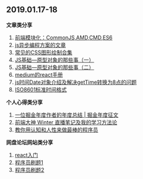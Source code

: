 
## 2019.01.17-18

**文章类分享**

1. [前端模块化：CommonJS,AMD,CMD,ES6](https://juejin.im/post/5aaa37c8f265da23945f365c)
1. [js异步编程方案的文章](https://juejin.im/post/5c30375851882525ec200027)
1. [常见的CSS图形绘制合集](https://www.zhangxinxu.com/wordpress/2019/01/pure-css-shapes/#10006-weixin-1-52626-6b3bffd01fdde4900130bc5a2751b6d1)
1. [JS基础—原型对象的那些事（一）](https://segmentfault.com/a/1190000010842024)
1. [JS基础—原型对象的那些事（二）](https://segmentfault.com/a/1190000011095622)
1. [medium的react手册](https://juejin.im/post/5c417c9e6fb9a049a979ff31)
1. [js时间Date对象介绍及解决getTime转换为8点的问题](https://www.cnblogs.com/hjsblogs/p/5842717.html)
1. [ISO8601标准时间格式](https://juejin.im/post/5c417c9e6fb9a049a979ff31)


**个人心得类分享**

1. [一位掘金年度作者的年度总结 | 掘金年度征文](https://juejin.im/post/5c408f40e51d455222642b1c)
1. [前端大神 Winter 直播笔记及我的学习方法论](https://mp.weixin.qq.com/s/OaKnoOVvWXmKl1wWyQP1cw)
1. [教你用认知和人性来做最棒的程序员](https://juejin.im/post/5c3f23606fb9a049b50715f0)


**网盘论坛网站类分享**

1. [ react入门](https://medium.freecodecamp.org/the-react-handbook-b71c27b0a795)
1. [ 程序员刷题1](https://leetcode-cn.com/problemset/all/)
1. [ 程序员刷题2](https://coderbyte.com/challenges/)


